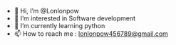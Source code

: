 - 👋 Hi, I’m @Lonlonpow
- 👀 I’m interested in Software development
- 🌱 I’m currently learning python
- 📫 How to reach me : lonlonpow456789@gmail.com

<!---
Lonlonpow/Lonlonpow is a ✨ special ✨ repository because its `README.md` (this file) appears on your GitHub profile.
You can click the Preview link to take a look at your changes.
--->

